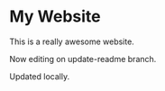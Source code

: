  # My Website

This is a really awesome website.

Now editing on update-readme branch.

Updated locally.